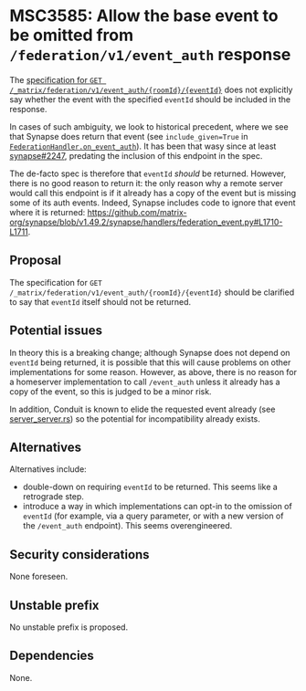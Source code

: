# MSC3585: Allow the base event to be omitted from `/federation/v1/event_auth` response

The [specification for `GET
/_matrix/federation/v1/event_auth/{roomId}/{eventId}`](https://spec.matrix.org/unstable/server-server-api/#get_matrixfederationv1event_authroomideventid)
does not explicitly say whether the event with the specified `eventId` should
be included in the response.

In cases of such ambiguity, we look to historical precedent, where we see that
Synapse does return that event (see `include_given=True` in
[`FederationHandler.on_event_auth`](https://github.com/matrix-org/synapse/blob/v1.49.2/synapse/handlers/federation.py#L423)). It
has been that wasy since at least
[synapse#2247](https://github.com/matrix-org/synapse/pull/2247), predating the
inclusion of this endpoint in the spec.

The de-facto spec is therefore that `eventId` *should* be returned. However,
there is no good reason to return it: the only reason why a remote server would
call this endpoint is if it already has a copy of the event but is missing some
of its auth events. Indeed, Synapse includes code to ignore that event where it
is returned: https://github.com/matrix-org/synapse/blob/v1.49.2/synapse/handlers/federation_event.py#L1710-L1711.

## Proposal

The specification for `GET
/_matrix/federation/v1/event_auth/{roomId}/{eventId}` should be clarified to
say that `eventId` itself should not be returned.

## Potential issues

In theory this is a breaking change; although Synapse does not depend on
`eventId` being returned, it is possible that this will cause problems on other
implementations for some reason. However, as above, there is no reason for a
homeserver implementation to call `/event_auth` unless it already has a copy of
the event, so this is judged to be a minor risk.

In addition, Conduit is known to elide the requested event already (see
[server_server.rs](https://gitlab.com/famedly/conduit/-/blob/9b57c89df6861eef97b8615ff22433f26c43a377/src/server_server.rs#L2432))
so the potential for incompatibility already exists.

## Alternatives

Alternatives include:

 * double-down on requiring `eventId` to be returned. This seems like a
   retrograde step.
 * introduce a way in which implementations can opt-in to the omission of
   `eventId` (for example, via a query parameter, or with a new version of the
   `/event_auth` endpoint). This seems overengineered.

## Security considerations

None foreseen.

## Unstable prefix

No unstable prefix is proposed.

## Dependencies

None.
